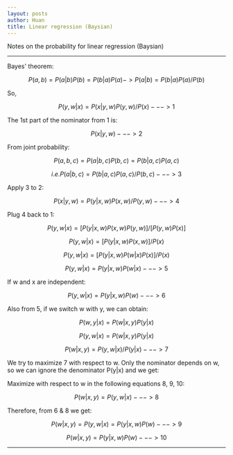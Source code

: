 ```yaml
---
layout: posts
author: Huan
title: Linear regression (Baysian)
---
```


Notes on the probability for linear regression (Baysian)

---

Bayes' theorem:

$$P(a, b) = P(a|b) P(b) = P(b|a) P(a) -> P(a|b) = P(b|a) P(a) / P(b)$$

So,

$$P(y, w|x) = P(x|y, w) P(y, w) / P(x) ---> 1$$

The 1st part of the nominator from 1 is:

$$P(x|y, w) ---> 2$$

From joint probability:

$$P(a, b, c) = P(a|b, c) P(b, c) = P(b|a, c) P (a, c)$$

$$i.e. P(a|b, c) = P(b|a, c) P(a, c) / P(b, c) ---> 3$$

Apply 3 to 2:

$$P(x|y, w) = P(y|x, w) P(x, w) / P(y, w) ---> 4$$

Plug 4 back to 1:

$$P(y, w|x) = [ P(y|x, w) P(x, w) P(y, w) ] / [P(y, w) P( x)]$$

$$P(y, w|x) = [P(y|x, w) P(x, w)] / P(x)$$

$$P(y, w|x) = [P(y|x, w) P(w|x) P(x)] / P(x)$$

$$P(y, w|x) = P(y|x, w) P(w|x) ---> 5$$

If w and x are independent:

$$P(y, w|x) = P(y|x, w) P(w) ---> 6$$

Also from 5, if we switch w with y, we can obtain:

$$P(w, y|x) = P(w|x, y) P(y|x)$$

$$P(y, w|x) = P(w|x, y) P(y|x)$$

$$P(w|x, y) = P(y, w|x) / P(y|x) ---> 7$$

We try to maximize 7 with respect to w. Only the nominator depends on w, so we
can ignore the denominator P(y|x) and we get:

Maximize with respect to w in the following equations 8, 9, 10:

$$P(w|x, y) = P(y, w|x) ---> 8$$

Therefore, from 6 & 8 we get:

$$P(w|x, y) = P(y, w|x) = P(y|x, w) P(w) ---> 9$$

$$P(w|x, y) = P(y|x, w) P(w) ---> 10$$

---

<br>
